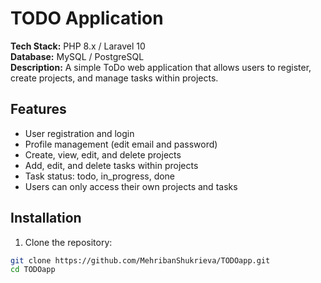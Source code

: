 # TODO Application

**Tech Stack:** PHP 8.x / Laravel 10  
**Database:** MySQL / PostgreSQL  
**Description:** A simple ToDo web application that allows users to register, create projects, and manage tasks within projects.

## Features

- User registration and login
- Profile management (edit email and password)
- Create, view, edit, and delete projects
- Add, edit, and delete tasks within projects
- Task status: todo, in_progress, done
- Users can only access their own projects and tasks

## Installation

1. Clone the repository:
```bash
git clone https://github.com/MehribanShukrieva/TODOapp.git
cd TODOapp
